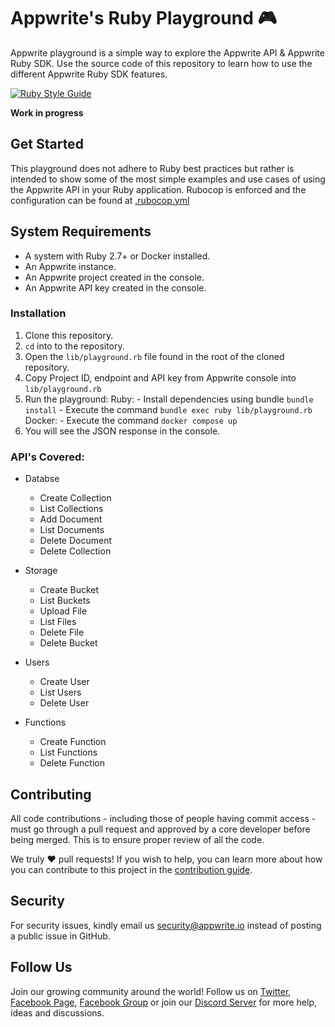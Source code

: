 # Appwrite's Ruby Playground 🎮

Appwrite playground is a simple way to explore the Appwrite API & Appwrite Ruby SDK. Use the source code of this repository to learn how to use the different Appwrite Ruby SDK features.

[![Ruby Style Guide](https://img.shields.io/badge/code_style-community-brightgreen.svg)](https://rubystyle.guide)

**Work in progress**

## Get Started

This playground does not adhere to Ruby best practices but rather is intended to show some of the most simple examples and use cases of using the Appwrite API in your Ruby application. Rubocop is enforced and the configuration can be found at [.rubocop.yml](.rubocop.yml)

## System Requirements
* A system with Ruby 2.7+ or Docker installed.
* An Appwrite instance.
* An Appwrite project created in the console.
* An Appwrite API key created in the console.

### Installation
1. Clone this repository.
2. `cd` into to the repository.
3. Open the `lib/playground.rb` file found in the root of the cloned repository.
4. Copy Project ID, endpoint and API key from Appwrite console into `lib/playground.rb`
5. Run the playground:
    Ruby:
        - Install dependencies using bundle `bundle install`
        - Execute the command `bundle exec ruby lib/playground.rb`
    Docker:
        - Execute the command `docker compose up`
6. You will see the JSON response in the console.

### API's Covered:

- Databse
    * Create Collection
    * List Collections
    * Add Document
    * List Documents
    * Delete Document
    * Delete Collection

- Storage
    * Create Bucket
    * List Buckets
    * Upload File
    * List Files
    * Delete File
    * Delete Bucket

- Users
    * Create User
    * List Users
    * Delete User

- Functions
    * Create Function
    * List Functions
    * Delete Function

## Contributing

All code contributions - including those of people having commit access - must go through a pull request and approved by a core developer before being merged. This is to ensure proper review of all the code.

We truly ❤️ pull requests! If you wish to help, you can learn more about how you can contribute to this project in the [contribution guide](https://github.com/appwrite/appwrite/blob/master/CONTRIBUTING.md).

## Security

For security issues, kindly email us [security@appwrite.io](mailto:security@appwrite.io) instead of posting a public issue in GitHub.

## Follow Us

Join our growing community around the world! Follow us on [Twitter](https://twitter.com/appwrite), [Facebook Page](https://www.facebook.com/appwrite.io), [Facebook Group](https://www.facebook.com/groups/appwrite.developers/) or join our [Discord Server](https://appwrite.io/discord) for more help, ideas and discussions.
